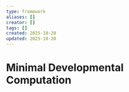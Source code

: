 ```yaml
---
type: framework
aliases: []
creator: []
tags: []
created: 2025-10-20
updated: 2025-10-20
---
```


# Minimal Developmental Computation


